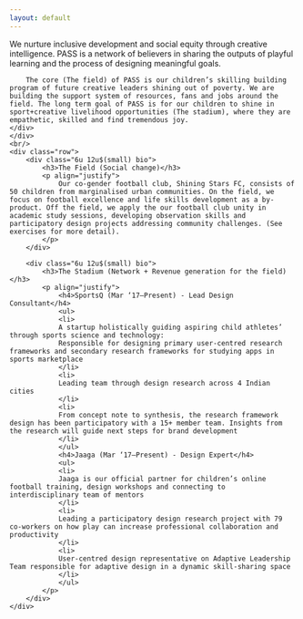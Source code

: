 ```yaml
---
layout: default
---
```


<div class="inner">
    <div class="row">
    <div class="12u 12u$(small)">
        We nurture inclusive development and social equity through creative intelligence. PASS is a network of believers in sharing the outputs of playful learning and the process of designing meaningful goals.

        The core (The field) of PASS is our children’s skilling building program of future creative leaders shining out of poverty. We are building the support system of resources, fans and jobs around the field. The long term goal of PASS is for our children to shine in sport+creative livelihood opportunities (The stadium), where they are empathetic, skilled and find tremendous joy.
    </div>
    </div>
    <br/>
    <div class="row">
        <div class="6u 12u$(small) bio">
            <h3>The Field (Social change)</h3>
            <p align="justify">
                Our co-gender football club, Shining Stars FC, consists of 50 children from marginalised urban communities. On the field, we focus on football excellence and life skills development as a by-product. Off the field, we apply the our football club unity in academic study sessions, developing observation skills and participatory design projects addressing community challenges. (See exercises for more detail).
            </p>
        </div>

        <div class="6u 12u$(small) bio">
            <h3>The Stadium (Network + Revenue generation for the field)</h3>
            <p align="justify">
                <h4>SportsQ (Mar ‘17–Present) - Lead Design Consultant</h4>
                <ul>
                <li>
                A startup holistically guiding aspiring child athletes’ through sports science and technology:
                Responsible for designing primary user-centred research frameworks and secondary research frameworks for studying apps in sports marketplace
                </li>
                <li>
                Leading team through design research across 4 Indian cities
                </li>
                <li>
                From concept note to synthesis, the research framework design has been participatory with a 15+ member team. Insights from the research will guide next steps for brand development
                </li>
                </ul>
                <h4>Jaaga (Mar ‘17–Present) - Design Expert</h4>
                <ul>
                <li>
                Jaaga is our official partner for children’s online football training, design workshops and connecting to interdisciplinary team of mentors
                </li>
                <li>
                Leading a participatory design research project with 79 co-workers on how play can increase professional collaboration and productivity
                </li>
                <li>
                User-centred design representative on Adaptive Leadership Team responsible for adaptive design in a dynamic skill-sharing space
                </li>
                </ul>
            </p>
        </div>
    </div>
</div>